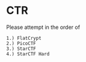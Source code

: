 # CTR
Please attempt in the order of
```
1.) FlatCrypt
2.) PicoCTF
3.) StarCTF
4.) StarCTF Hard
```
